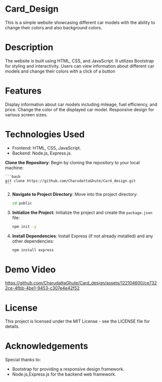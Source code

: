 # Card_Design
This is a simple website showcasing different car models with the ability to change their colors and also background colors.

# Description
The website is built using HTML, CSS, and JavaScript. It utilizes Bootstrap for styling and interactivity. Users can view information about different car models and change their colors with a click of a button

# Features
Display information about car models including mileage, fuel efficiency, and price.
Change the color of the displayed car model.
Responsive design for various screen sizes.

# Technologies Used
- Frontend: HTML, CSS, JavaScript.
- Backend: Node.js, Express.js.

**Clone the Repository**: Begin by cloning the repository to your local machine:

    ```bash
    git clone https://github.com/CharudattaGhute/Card_design.git
    ```

2. **Navigate to Project Directory**: Move into the project directory:

    ```bash
    cd public
    ```

3. **Initialize the Project**: Initialize the project and create the `package.json` file:

    ```bash
    npm init -y
    ```

4. **Install Dependencies**: Install Express (if not already installed) and any other dependencies:

    ```bash
    npm install express
    ```


# Demo Video



https://github.com/CharudattaGhute/Card_design/assets/122104600/ce7322ce-4fbb-4be1-9453-c307e4e42f52




# License
This project is licensed under the MIT License - see the LICENSE file for details.

# Acknowledgements
Special thanks to:

- Bootstrap for providing a responsive design framework.
- Node.js,Express.js for the backend web framework.


